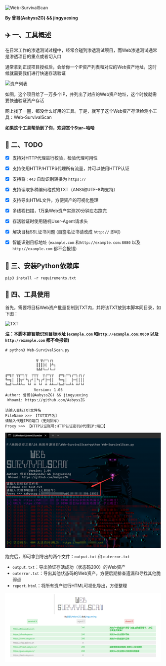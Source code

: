 ![Web-SurvivalScan](https://socialify.git.ci/AabyssZG/Web-SurvivalScan/image?description=1&font=Inter&forks=1&issues=1&language=1&name=1&pattern=Solid&stargazers=1&theme=Dark)

**By 曾哥(AabyssZG) && jingyuexing**


## ✈️ 一、工具概述

在日常工作的渗透测试过程中，经常会碰到渗透测试项目，而Web渗透测试通常是渗透项目的重点或者切入口

通常拿到正规项目授权后，会给你一个IP资产列表和对应的Web资产地址，这时候就需要我们进行快速存活验证

![资产列表](/img/资产列表.png)

如图，这个项目给了一万多个IP，并列出了对应的Web资产地址，这个时候就需要快速验证资产存活

网上找了一圈，都没什么好用的工具。于是，就写了这个Web资产存活检测小工具：Web-SurvivalScan  

**如果这个工具帮助到了你，欢迎赏个Star~哈哈**



## 📝 二、TODO

* [x] 支持对HTTP代理进行校验，检验代理可用性
* [x] 支持使用HTTP/HTTPS代理所有流量，并可以使用HTTP认证
* [x] 支持将 `:443` 自动识别转换为 `https://`
* [x] 支持读取多种编码格式的TXT（ANSI和UTF-8均支持）
* [x] 支持导出HTML文件，方便资产的可视化整理
* [x] 多线程扫描，1万条Web资产实测20分钟左右跑完
* [x] 存活验证时使用随机User-Agent请求头
* [x] 解决目标SSL证书问题 (自签名证书请改成 `http://` 即可)
* [x] 智能识别目标地址 (`example.com` 和`http://example.com:8080` 以及`http://example.com` 都不会报错)



## 🚨 三、安装Python依赖库

```
pip3 install -r requirements.txt
```



## 🐉 四、工具使用

首先，需要将目标Web资产批量复制到TXT内，并将该TXT放到本脚本同目录，如下图：

![TXT](/img/TXT.png)

**注：本脚本能智能识别目标地址 (`example.com` 和`http://example.com:8080` 以及`http://example.com` 都不会报错)**

```
# python3 Web-SurvivalScan.py

              ╦ ╦┌─┐┌┐
              ║║║├┤ ├┴┐
              ╚╩╝└─┘└─┘
╔═╗┬ ┬┬─┐┬  ┬┬┬  ┬┌─┐┬  ╔═╗┌─┐┌─┐┌┐┌
╚═╗│ │├┬┘└┐┌┘│└┐┌┘├─┤│  ╚═╗│  ├─┤│││
╚═╝└─┘┴└─ └┘ ┴ └┘ ┴ ┴┴─┘╚═╝└─┘┴ ┴┘└┘
             Version: 1.05
Author: 曾哥(@AabyssZG) && jingyuexing
 Whoami: https://github.com/AabyssZG

请输入目标TXT文件名
FileName >>> 【TXT文件名】
请输入代理IP和端口（无则回车）
Proxy >>> 【HTTP认证账号:HTTP认证密码@代理IP:端口】
```

![Run](/img/Run.png)

跑完后，即可拿到导出的两个文件：`output.txt` 和 `outerror.txt`

- `output.txt`：导出验证存活成功（状态码200）的Web资产
- `outerror.txt`：导出其他状态码的Web资产，方便后期排查遗漏和寻找其他脆弱点
- `report.html`：将所有资产进行HTML可视化导出，方便整理

![HTML](/img/HTML-Out.png)
